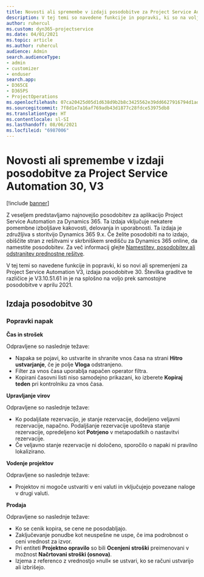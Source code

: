 ```yaml
---
title: Novosti ali spremembe v izdaji posodobitve za Project Service Automation 30, V3
description: V tej temi so navedene funkcije in popravki, ki so na voljo za Project Service Automation V3, izdaja posodobitve 30.
author: ruhercul
ms.custom: dyn365-projectservice
ms.date: 04/01/2021
ms.topic: article
ms.author: ruhercul
audience: Admin
search.audienceType:
- admin
- customizer
- enduser
search.app:
- D365CE
- D365PS
- ProjectOperations
ms.openlocfilehash: 07ca20425d05d1d638d9b2b8c3425562e39dd6627916794d1ad8441f00658459
ms.sourcegitcommit: 7f8d1e7a16af769adb43d1877c28fdce53975db8
ms.translationtype: HT
ms.contentlocale: sl-SI
ms.lasthandoff: 08/06/2021
ms.locfileid: "6987006"
---
```

# <a name="whats-new-or-changed-in-project-service-automation-update-release-30-v3"></a>Novosti ali spremembe v izdaji posodobitve za Project Service Automation 30, V3

[!include [banner](../includes/psa-now-project-operations.md)]

Z veseljem predstavljamo najnovejšo posodobitev za aplikacijo Project Service Automation za Dynamics 365. Ta izdaja vključuje nekatere pomembne izboljšave kakovosti, delovanja in uporabnosti. Ta izdaja je združljiva s storitvijo Dynamics 365 9.x. Če želite posodobiti na to izdajo, obiščite stran z rešitvami v skrbniškem središču za Dynamics 365 online, da namestite posodobitev. Za več informacij glejte [Namestitev, posodobitev ali odstranitev prednostne rešitve](/power-platform/admin/install-remove-preferred-solution.md).

V tej temi so navedene funkcije in popravki, ki so novi ali spremenjeni za Project Service Automation V3, izdaja posodobitve 30. Številka graditve te različice je V3.10.51.61 in je na splošno na voljo prek samostojne posodobitve v aprilu 2021.

## <a name="update-release-30"></a>Izdaja posodobitve 30

### <a name="bug-fixes"></a>Popravki napak

**Čas in strošek**

Odpravljene so naslednje težave:

- Napaka se pojavi, ko ustvarite in shranite vnos časa na strani **Hitro ustvarjanje**, če je polje **Vloga** odstranjeno.
- Filter za vnos časa uporablja napačen operator filtra.
- Kopirani časovni listi niso samodejno prikazani, ko izberete **Kopiraj teden** pri kontrolniku za vnos časa.

**Upravljanje virov**

Odpravljene so naslednje težave:

- Ko podaljšate rezervacijo, je stanje rezervacije, dodeljeno veljavni rezervacije, napačno. Podaljšanje rezervacije upošteva stanje rezervacije, opredeljeno kot **Potrjeno** v metapodatkih o nastavitvi rezervacije.
- Če veljavno stanje rezervacije ni določeno, sporočilo o napaki ni pravilno lokalizirano.

**Vodenje projektov**

Odpravljene so naslednje težave:

- Projektov ni mogoče ustvariti v eni valuti in vključujejo povezane naloge v drugi valuti.

**Prodaja**

Odpravljene so naslednje težave:

- Ko se cenik kopira, se cene ne posodabljajo.
- Zaključevanje ponudbe kot neuspešne ne uspe, če ima podrobnost o ceni vrednost za izvor.
- Pri entiteti **Projektno opravilo** so bili **Ocenjeni stroški** preimenovani v možnost **Načrtovani stroški (osnova)**.
- Izjema z referenco z vrednostjo »null« se ustvari, ko se računi ustvarijo ali izbrišejo.
